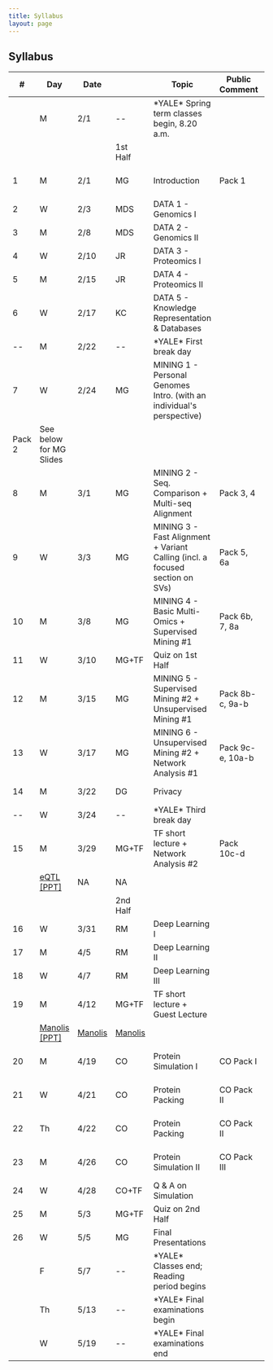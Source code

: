 ```yaml
---
title: Syllabus
layout: page
---
```


## Syllabus


| #      | Day                                                                                                     | Date                                    |                                                                          | Topic                                                                        | Public Comment   | URL                                                                                                             | Youtube                                      | MPEG                                                                                                                                         |
| ------ | ------------------------------------------------------------------------------------------------------- | --------------------------------------- | ------------------------------------------------------------------------ | ---------------------------------------------------------------------------- | ---------------- | --------------------------------------------------------------------------------------------------------------- | -------------------------------------------- | -------------------------------------------------------------------------------------------------------------------------------------------- |
|        | M                                                                                                       | 2/1                                     | \--                                                                      | \*YALE\* Spring term classes begin, 8.20 a.m.                                |                  |                                                                                                                 |                                              |                                                                                                                                              |
|        |                                                                                                         |                                         | 1st Half                                                                 |                                                                              |                  |                                                                                                                 |                                              |
| 1      | M                                                                                                       | 2/1                                     | MG                                                                       | Introduction                                                                 | Pack 1           | See below for MG Slides                                                                                         |
| 2      | W                                                                                                       | 2/3                                     | MDS                                                                      | DATA 1 - Genomics I                                                          |                  | [Genomic 1 \[PDF\]](http://files2.gersteinlab.org/public-docs/2021/02.03/210203_Genomics.pdf)                   |                                              |                                                                                                                                              |
| 3      | M                                                                                                       | 2/8                                     | MDS                                                                      | DATA 2 - Genomics II                                                         |                  | [Genomic 2 \[PDF\]](http://files2.gersteinlab.org/public-docs/2021/02.08/210207_Genomics_II.pdf)                |                                              |                                                                                                                                              |
| 4      | W                                                                                                       | 2/10                                    | JR                                                                       | DATA 3 - Proteomics I                                                        |                  | [Proteomics 1 \[PDF\]](http://files2.gersteinlab.org/public-docs/2021/02.10/CBB_752_2021_Proteins.pdf)          | [Proteomics 1](https://youtu.be/sH_FU9GlwU8) |                                                                                                                                              |
| 5      | M                                                                                                       | 2/15                                    | JR                                                                       | DATA 4 - Proteomics II                                                       |                  | [Proteomics 2 \[PDF\]](http://files2.gersteinlab.org/public-docs/2021/02.15/CBB_752_2021_Structure.pdf)         | [Proteomics 2](https://youtu.be/S9uSLQ0qf08) |                                                                                                                                              |
| 6      | W                                                                                                       | 2/17                                    | KC                                                                       | DATA 5 - Knowledge Representation & Databases                                |                  | [Database \[PPTX\]](http://files2.gersteinlab.org/public-docs/2021/02.17/Database_KB_Cheung_2_17_21.pptx)       | [Database](https://youtu.be/zhiUTJNGhvw)     | [Database](http://files.gersteinlab.org/media/videos/BioDataSciMiningModeling_0217.mp4)                                                      |
| \--    | M                                                                                                       | 2/22                                    | \--                                                                      | \*YALE\* First break day                                                     |                  |                                                                                                                 |                                              |                                                                                                                                              |
| 7      | W                                                                                                       | 2/24                                    | MG                                                                       | MINING 1 - Personal Genomes Intro. (with an individual's perspective)        |                  | [Carl Slides \[PDF\]](http://files2.gersteinlab.org/public-docs/2021/02.24/Zimmer_MBB_452_genome_talk_2021.pdf) | [Carl](https://youtu.be/0qDgfrPY180)         | [Carl](http://files.gersteinlab.org/media/videos/BioDataSciMiningModeling_Lecture_default_cbb752b21_24feb21_Carl_Zimmer_Personal_Genome.mp4) |
| Pack 2 | See below for MG Slides                                                                                 |
| 8      | M                                                                                                       | 3/1                                     | MG                                                                       | MINING 2 - Seq. Comparison + Multi-seq Alignment                             | Pack 3, 4        | See below for MG Slides                                                                                         |
| 9      | W                                                                                                       | 3/3                                     | MG                                                                       | MINING 3 - Fast Alignment + Variant Calling (incl. a focused section on SVs) | Pack 5, 6a       | See below for MG Slides                                                                                         |
| 10     | M                                                                                                       | 3/8                                     | MG                                                                       | MINING 4 - Basic Multi-Omics + Supervised Mining #1                          | Pack 6b, 7, 8a   | See below for MG Slides                                                                                         |
| 11     | W                                                                                                       | 3/10                                    | MG+TF                                                                    | Quiz on 1st Half                                                             |                  |                                                                                                                 |                                              |                                                                                                                                              |
| 12     | M                                                                                                       | 3/15                                    | MG                                                                       | MINING 5 - Supervised Mining #2 + Unsupervised Mining #1                     | Pack 8b-c, 9a-b  | See below for MG Slides                                                                                         |
| 13     | W                                                                                                       | 3/17                                    | MG                                                                       | MINING 6 - Unsupervised Mining #2 + Network Analysis #1                      | Pack 9c-e, 10a-b | See below for MG Slides                                                                                         |
| 14     | M                                                                                                       | 3/22                                    | DG                                                                       | Privacy                                                                      |                  | [Privacy \[PPT\]](http://files2.gersteinlab.org/public-docs/2021/04.19/Privacy.pptx)                            | [Privacy](https://youtu.be/jzk-R6LtqYM)      | [Privacy](http://files.gersteinlab.org/media/videos/privacy.mp4)                                                                             |
| \--    | W                                                                                                       | 3/24                                    | \--                                                                      | \*YALE\* Third break day                                                     |                  |                                                                                                                 |                                              |                                                                                                                                              |
| 15     | M                                                                                                       | 3/29                                    | MG+TF                                                                    | TF short lecture + Network Analysis #2                                       | Pack 10c-d       | See below for MG Slides                                                                                         |
|        | [eQTL \[PPT\]](http://files2.gersteinlab.org/public-docs/2021/03.29/eQTL.pptx)                          | NA                                      | NA                                                                       |
|        |                                                                                                         |                                         | 2nd Half                                                                 |                                                                              |                  |                                                                                                                 |                                              |
| 16     | W                                                                                                       | 3/31                                    | RM                                                                       | Deep Learning I                                                              |                  | [DL 1 \[PDF\]](http://files2.gersteinlab.org/public-docs/2021/03.31/DeepLearning_I_IntroDL.pdf)                 | [DL 1](https://youtu.be/Y6hbdHspbr0)         | [DL 1](http://files.gersteinlab.org/media/videos/331.mp4)                                                                                    |
| 17     | M                                                                                                       | 4/5                                     | RM                                                                       | Deep Learning II                                                             |                  | [DL 2 \[PDF\]](http://files2.gersteinlab.org/public-docs/2021/04.05/DeepLearning_II_2021.pdf)                   | [DL 2](https://youtu.be/ctTXeAnYUSg)         | [DL 2](http://files.gersteinlab.org/media/videos/BioDataSciMiningModeling_0405.mp4)                                                          |
| 18     | W                                                                                                       | 4/7                                     | RM                                                                       | Deep Learning III                                                            |                  | [DL 3 \[PDF\]](http://files2.gersteinlab.org/public-docs/2021/04.07/DeepLearning_III_VAE_and_GAN.pdf)           | [DL 3](https://youtu.be/DHYSXCLwrXQ)         | [DL 3](http://files.gersteinlab.org/media/videos/BioDataSciMiningModeling_0407.mp4)                                                          |
| 19     | M                                                                                                       | 4/12                                    | MG+TF                                                                    | TF short lecture + Guest Lecture                                             |                  | [Textmining \[PPT\]](http://files2.gersteinlab.org/public-docs/2021/04.12/textmining.pptx)                      | [Textmining](https://youtu.be/K7dtovQL2X8)   | [Textmining](http://files.gersteinlab.org/media/videos/biomedicaltextmining.mp4)                                                             |
|        | [Manolis \[PPT\]](http://files2.gersteinlab.org/public-docs/2021/04.12/ManolisKellis_GuestLecture.pptx) | [Manolis](https://youtu.be/qZkq2glLCjM) | [Manolis](http://files.gersteinlab.org/media/videos/tfandsinglecell.mp4) |
| 20     | M                                                                                                       | 4/19                                    | CO                                                                       | Protein Simulation I                                                         | CO Pack I        | See below for CO Slides                                                                                         | [Protein I](https://youtu.be/kOjIV1C6LmI)    | [Protein I](http://files.gersteinlab.org/media/videos/BioDataSciMiningModeling_0419.mp4)                                                     |
| 21     | W                                                                                                       | 4/21                                    | CO                                                                       | Protein Packing                                                              | CO Pack II       | See below for CO Slides                                                                                         | [Protein II](https://youtu.be/jYF1jCH94ds)   | [Protein II](http://files.gersteinlab.org/media/videos/BioDataSciMiningModeling_0419.mp4)                                                    |
| 22     | Th                                                                                                      | 4/22                                    | CO                                                                       | Protein Packing                                                              | CO Pack II       | See below for CO Slides                                                                                         | [Protein III](https://youtu.be/jYF1jCH94ds)  | [Protein III](http://files.gersteinlab.org/media/videos/BioDataSciMiningModeling_0422.mp4)                                                   |
| 23     | M                                                                                                       | 4/26                                    | CO                                                                       | Protein Simulation II                                                        | CO Pack III      | See below for CO Slides                                                                                         | [Protein IV](https://youtu.be/Ar-Nu7lNX0A)   | [Protein IV](http://files.gersteinlab.org/media/videos/BioDataSciMiningModeling_0426.mp4)                                                    |
| 24     | W                                                                                                       | 4/28                                    | CO+TF                                                                    | Q & A on Simulation                                                          |                  |                                                                                                                 |                                              |                                                                                                                                              |
| 25     | M                                                                                                       | 5/3                                     | MG+TF                                                                    | Quiz on 2nd Half                                                             |                  |                                                                                                                 |                                              |                                                                                                                                              |
| 26     | W                                                                                                       | 5/5                                     | MG                                                                       | Final Presentations                                                          |                  |                                                                                                                 |                                              |                                                                                                                                              |
|        | F                                                                                                       | 5/7                                     | \--                                                                      | \*YALE\* Classes end; Reading period begins                                  |                  |                                                                                                                 |                                              |                                                                                                                                              |
|        | Th                                                                                                      | 5/13                                    | \--                                                                      | \*YALE\* Final examinations begin                                            |                  |                                                                                                                 |                                              |                                                                                                                                              |
|        | W                                                                                                       | 5/19                                    | \--                                                                      | \*YALE\* Final examinations end                                              |                  |                                                                                                                 |                                              |                                                                                                                                              |
